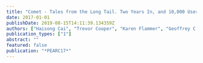 ```yaml
---
title: "Comet - Tales from the Long Tail. Two Years In, and 10,000 Users Later"
date: 2017-01-01
publishDate: 2019-08-15T14:11:39.134359Z
authors: ["Haisong Cai", "Trevor Cooper", "Karen Flammer", "Geoffrey C. Fox", "Christopher Irving", "Gregor von Laszewski", "Amit Majumdar", "Dmitry Mishin", "Mike Norman", "Philip Papadopoulos", " others"]
publication_types: ["1"]
abstract: ""
featured: false
publication: "*PEARC17*"
---
```


